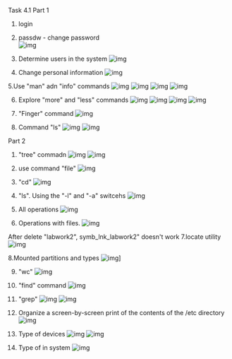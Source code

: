 Task 4.1
Part 1
1.	login
2.	passdw - change password	
![img](img/2.png)

3.  Determine users in the system
![img](img/3.png)

4. 	Change personal information
![img](img/4.png)

5.Use "man" adn "info" commands
![img](img/5.1.png)
![img](img/5.2.png)
![img](img/5.3.png)
![img](img/5.4.png)

6. Explore "more" and "less" commands
![img](img/6.1.png)
![img](img/6.2.png)
![img](img/6.3.png)
![img](img/6.4.png)

7. "Finger" command
![img](img/7.png)

8. Command "ls"
![img](img/8.1.png)
![img](img/8.2.png)

Part 2
1. "tree" commadn
![img](img/P2.1.png)
![img](img/P2.1.1.png)

2. use command "file"
![img](img/P2.2.png)

3. "cd"
![img](img/P2.3.png)

4. "ls". Using the "-l" and "-a" switcehs
![img](img/P2.4.png)

5. All operations
![img](img/P2.5.1.png)

6. Operations with files.
![img](img/P2.6.png)

After delete "labwork2", symb_lnk_labwork2" doesn't work
7.locate utility
![img](img/P2.7.png)

8.Mounted partitions and types
![img](img/P2.8.png)]

9. "wc"
![img](img/P2.9.png)

10. "find" command 
![img](img/P2.10.png)

11. "grep"
![img](img/P2.11.png)
![img](img/P2.11.1.png)

12. Organize a screen-by-screen print of the contents of the /etc directory
![img](img/P2.12.png) 

13. Type of devices
![img](img/P2.13.png)
![img](img/P2.13.1.png)

14. Type of in system
![img](img/P2.14.png)
